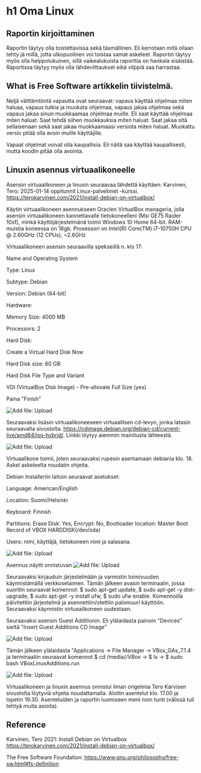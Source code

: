 # h1 Oma Linux
## Raportin kirjoittaminen

Raportin täytyy olla toistettavissa sekä täsmällinen. Eli kerrotaan mitä ollaan tehty jä millä, jotta ulkopuolinen voi toistaa samat askeleet. Raportin täytyy myös olla helppolukuinen, sillä vaikealukuista raporttia on hankala sisäistää. Raportissa täytyy myös olla lähdeviittaukset eikä vilppiä saa harrastaa.

## What is Free Software artikkelin tiivistelmä.

Neljä välttämtöntä vapautta ovat seuraavat: vapaus käyttää ohjelmaa miten haluaa, vapaus tutkia ja muokata ohjelmaa, vapaus jakaa ohjelmaa sekä vapaus jakaa sinun muokkaamaa ohjelmaa muille.
Eli saat käyttää ohjelmaa miten haluat. Saat tehdä siihen muokkauksia miten haluat. Saat jakaa sitä sellaisenaan sekä saat jakaa muokkaamaasi versiota miten haluat. Muokattu versio pitää olla avoin muille käyttäjille. 

Vapaat ohjelmat voivat olla kaupallisia. Eli näitä saa käyttää kaupallisesti, mutta koodin pitää olla avointa.

## Linuxin asennus virtuaalikoneelle

Asensin virtuaalikoneen ja linuxin seuraavaa lähdettä käyttäen: Karvinen, Tero: 2025-01-14 oppitunnit Linux-palvelimet -kurssi. https://terokarvinen.com/2021/install-debian-on-virtualbox/

Käytin virtuaalikoneen asennukseen Oraclen VirtualBox manageria, jolla asensin virtuaalikoneen kannettavalle tietokoneelleni (Msi GE75 Raider 10sf), minkä käyttöjärjestelmänä toimii Windows 10 Home 64-bit. RAM-muistia koneessa on 16gb. Prosessori on Intel(R) Core(TM) i7-10750H CPU @ 2.60GHz (12 CPUs), ~2.6GHz

Virtuaalikoneen asensin seuraavilla spekseillä n. klo 17:

Name and Operating System

Type: Linux

Subtype: Debian

Version: Debian (64-bit)

Hardware:

Memory Size: 4000 MB

Processors: 2

Hard Disk: 

Create a Virtual Hard Disk Now

Hard Disk size: 60 GB

Hard Disk File Type and Variant

VDI (VirtualBox Disk Image) - Pre-allovate Full Size (yes)

Paina "Finish"

![Add file: Upload](virtuaalikone_tiedot.png)

Seuraavaksi lisäsin virtuaalikoneeseen virtuaalilsen cd-levyn, jonka latasin seuraavalta sivustolta: https://cdimage.debian.org/debian-cd/current-live/amd64/iso-hybrid/. Linkki löytyy aiemmin mainitusta lähteestä.

![Add file: Upload](iso_tiedosto.png)

Virtuaalikone toimii, joten seuraavaksi rupesin asentamaan debiania klo. 18. Askel askeleelta noudatin ohjeita.

Debian Installeriin laitoin seuraavat asetukset:

Language: American/English

Location: Suomi/Helsinki

Keyboard: Finnish

Partitions: Erase Disk: Yes, Encrypt: No, Bootloader location: Master Boot Record of VBOX HARDDISK(/dev/sda)

Users: nimi, käyttäjä, tietokoneen nimi ja salasana.

![Add file: Upload](debian_asennus.png)

Asennus näytti onnistuvan
![Add file: Upload](login.png)

Seuraavaksi kirjauduin järjestelmään ja varmistin toimivuuden käynnistämällä verkkoselaimen.
Tämän jälkeen avasin terminaalin, jossa suoritin seuraavat komennot: $ sudo apt-get update, $ sudo apt-get -y dist-upgrade, $ sudo apt-get -y install ufw, $ sudo ufw enable. Komennoilla päivitettiin järjestelmä ja asennettiin/otettiin palomuuri käyttöön. Seuraavaksi käynnistin virtuaalikoneen uudestaan. 

Seuraavaksi asensin Guest Additionin.
Eli ylälaidasta painoin "Devices" sieltä "Insert Guest Additions CD Image"

![Add file: Upload](vbox.png)

Tämän jälkeen ylälaidasta "Applications -> File Manager -> VBox_GAs_7.1.4 ja terminaaliin seuraavat komennot $ cd /media/*/VBox* -> $ ls -> $ sudo bash VBoxLinuxAdditions.run

![Add file: Upload](asennettu_paivitetty.png)

Virtuaalikoneen ja linuxin asennus onnistui ilman ongelmia Tero Karvisen sivustolta löytyviä ohjeita noudattamalla. Aloitin asentelut klo. 17.00 ja lopetin 19.30. Asenteluiden ja raportin luomiseen meni noin tunti (välissä tuli tehtyä muita asioita).

## Reference
Karvinen, Tero 2021: Install Debian on Virtualbox https://terokarvinen.com/2021/install-debian-on-virtualbox/

The Free Software Foundation: https://www.gnu.org/philosophy/free-sw.html#fs-definition
